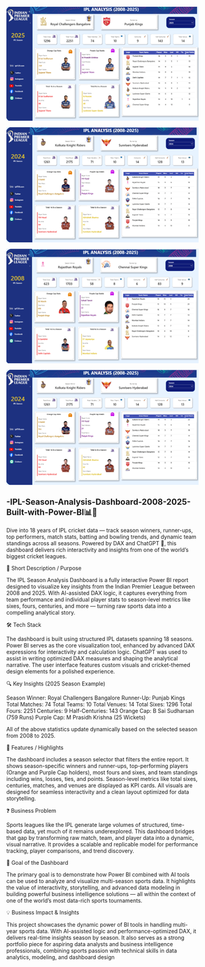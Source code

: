  ![Dashboard Preview](https://github.com/Deepakkumbhar07/-IPL-Season-Analysis-Dashboard-2008-2025-Built-with-Power-BI/blob/main/IPL%20ANALYSIS.png)

  ![Dashboard Preview](https://github.com/Deepakkumbhar07/-IPL-Season-Analysis-Dashboard-2008-2025-Built-with-Power-BI/blob/main/IPL%20ANALYSIS%201.png)

  ![Dashboard Preview](https://github.com/Deepakkumbhar07/-IPL-Season-Analysis-Dashboard-2008-2025-Built-with-Power-BI/blob/main/IPL%20ANALYSIS%202.png)

![Dashboard Preview](https://github.com/Deepakkumbhar07/-IPL-Season-Analysis-Dashboard-2008-2025-Built-with-Power-BI/blob/main/IPL%20ANALYSIS%201.png)



## -IPL-Season-Analysis-Dashboard-2008-2025-Built-with-Power-BI📊🏏


Dive into 18 years of IPL cricket data — track season winners, runner-ups, top performers, match stats, batting and bowling trends, and dynamic team standings across all seasons. Powered by DAX and ChatGPT 🤖, this dashboard delivers rich interactivity and insights from one of the world’s biggest cricket leagues.

📌 Short Description / Purpose

The IPL Season Analysis Dashboard is a fully interactive Power BI report designed to visualize key insights from the Indian Premier League between 2008 and 2025. With AI-assisted DAX logic, it captures everything from team performance and individual player stats to season-level metrics like sixes, fours, centuries, and more — turning raw sports data into a compelling analytical story.

🛠️ Tech Stack

The dashboard is built using structured IPL datasets spanning 18 seasons. Power BI serves as the core visualization tool, enhanced by advanced DAX expressions for interactivity and calculation logic. ChatGPT was used to assist in writing optimized DAX measures and shaping the analytical narrative. The user interface features custom visuals and cricket-themed design elements for a polished experience.

🔍 Key Insights (2025 Season Example)

Season Winner: Royal Challengers Bangalore
Runner-Up: Punjab Kings
Total Matches: 74
Total Teams: 10
Total Venues: 14
Total Sixes: 1296
Total Fours: 2251
Centuries: 9
Half-Centuries: 143
Orange Cap: B Sai Sudharsan (759 Runs)
Purple Cap: M Prasidh Krishna (25 Wickets)

All of the above statistics update dynamically based on the selected season from 2008 to 2025.

🌟 Features / Highlights

The dashboard includes a season selector that filters the entire report. It shows season-specific winners and runner-ups, top-performing players (Orange and Purple Cap holders), most fours and sixes, and team standings including wins, losses, ties, and points. Season-level metrics like total sixes, centuries, matches, and venues are displayed as KPI cards. All visuals are designed for seamless interactivity and a clean layout optimized for data storytelling.

❓ Business Problem

Sports leagues like the IPL generate large volumes of structured, time-based data, yet much of it remains underexplored. This dashboard bridges that gap by transforming raw match, team, and player data into a dynamic, visual narrative. It provides a scalable and replicable model for performance tracking, player comparisons, and trend discovery.

🎯 Goal of the Dashboard

The primary goal is to demonstrate how Power BI combined with AI tools can be used to analyze and visualize multi-season sports data. It highlights the value of interactivity, storytelling, and advanced data modeling in building powerful business intelligence solutions — all within the context of one of the world’s most data-rich sports tournaments.

💡 Business Impact & Insights

This project showcases the dynamic power of BI tools in handling multi-year sports data. With AI-assisted logic and performance-optimized DAX, it delivers real-time insights season by season. It also serves as a strong portfolio piece for aspiring data analysts and business intelligence professionals, combining sports passion with technical skills in data analytics, modeling, and dashboard design
